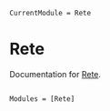 ```@meta
CurrentModule = Rete
```

# Rete

Documentation for [Rete](https://github.com/MarkNahabedian/Rete.jl).

```@index
```

```@autodocs
Modules = [Rete]
```
